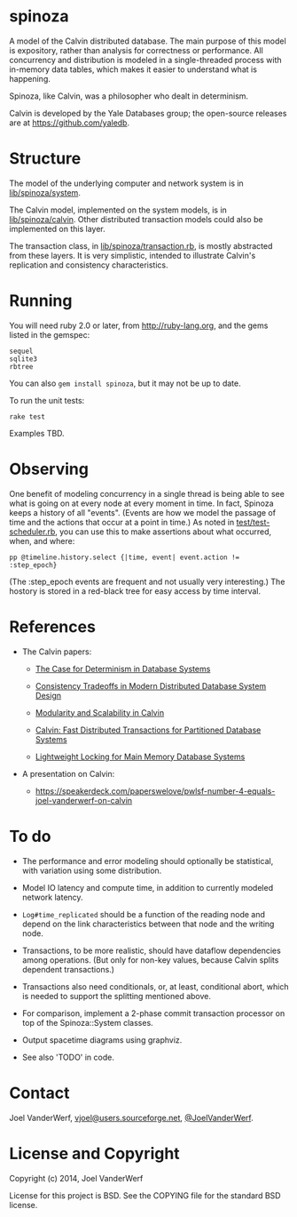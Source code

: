 spinoza
=======

A model of the Calvin distributed database. The main purpose of this model is expository, rather than analysis for correctness or performance. All concurrency and distribution is modeled in a single-threaded process with in-memory data tables, which makes it easier to understand what is happening.

Spinoza, like Calvin, was a philosopher who dealt in determinism.

Calvin is developed by the Yale Databases group; the open-source releases are at https://github.com/yaledb.


Structure
=========

The model of the underlying computer and network system is in [lib/spinoza/system](lib/spinoza/system).

The Calvin model, implemented on the system models, is in [lib/spinoza/calvin](lib/spinoza/calvin). Other distributed transaction models could also be implemented on this layer.

The transaction class, in [lib/spinoza/transaction.rb](lib/spinoza/transaction.rb), is mostly abstracted from these layers. It is very simplistic, intended to illustrate Calvin's replication and consistency characteristics.


Running
=======

You will need ruby 2.0 or later, from http://ruby-lang.org, and the gems listed in the gemspec: 

    sequel
    sqlite3
    rbtree

You can also `gem install spinoza`, but it may not be up to date.

To run the unit tests:

    rake test

Examples TBD.

Observing
=========

One benefit of modeling concurrency in a single thread is being able to see what is going on at every node at every moment in time. In fact, Spinoza keeps a history of all "events". (Events are how we model the passage of time and the actions that occur at a point in time.) As noted in [test/test-scheduler.rb](test/test-scheduler.rb), you can use this to make assertions about what occurred, when, and where:

    pp @timeline.history.select {|time, event| event.action != :step_epoch}

(The :step_epoch events are frequent and not usually very interesting.) The hostory is stored in a red-black tree for easy access by time interval.


References
==========

* The Calvin papers:

  * [The Case for Determinism in Database Systems](http://cs-www.cs.yale.edu/homes/dna/papers/determinism-vldb10.pdf)

  * [Consistency Tradeoffs in Modern Distributed Database System Design](http://cs-www.cs.yale.edu/homes/dna/papers/abadi-pacelc.pdf)

  * [Modularity and Scalability in Calvin](http://sites.computer.org/debull/A13june/calvin1.pdf)

  * [Calvin: Fast Distributed Transactions for Partitioned Database Systems](http://www.cs.yale.edu/homes/dna/papers/calvin-sigmod12.pdf)

  * [Lightweight Locking for Main Memory Database Systems](http://cs-www.cs.yale.edu/homes/dna/papers/vll-vldb13.pdf)

* A presentation on Calvin:

  * https://speakerdeck.com/paperswelove/pwlsf-number-4-equals-joel-vanderwerf-on-calvin

To do
=====

* The performance and error modeling should optionally be statistical, with variation using some distribution.

* Model IO latency and compute time, in addition to currently modeled network latency.

* `Log#time_replicated` should be a function of the reading node and depend on the link characteristics between that node and the writing node.

* Transactions, to be more realistic, should have dataflow dependencies among operations. (But only for non-key values, because Calvin splits dependent transactions.)

* Transactions also need conditionals, or, at least, conditional abort, which is needed to support the splitting mentioned above.

* For comparison, implement a 2-phase commit transaction processor on top of the Spinoza::System classes.

* Output spacetime diagrams using graphviz.

* See also 'TODO' in code.


Contact
=======

Joel VanderWerf, vjoel@users.sourceforge.net, [@JoelVanderWerf](https://twitter.com/JoelVanderWerf).

License and Copyright
========

Copyright (c) 2014, Joel VanderWerf

License for this project is BSD. See the COPYING file for the standard BSD license.
